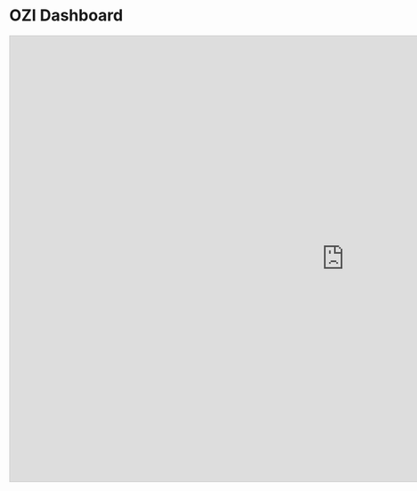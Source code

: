 # OZI Dashboard

<iframe 
    src="http://138.199.148.110:8050/page2/" 
    width="1200" 
    height="800" 
    style="border:1px solid #ccc;">
</iframe>